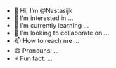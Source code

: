 - 👋 Hi, I’m @Nastasijk
- 👀 I’m interested in ...
- 🌱 I’m currently learning ...
- 💞️ I’m looking to collaborate on ...
- 📫 How to reach me ...
- 😄 Pronouns: ...
- ⚡ Fun fact: ...

<!---
Nastasijk/Nastasijk is a ✨ special ✨ repository because its `README.md` (this file) appears on your GitHub profile.
You can click the Preview link to take a look at your changes.
--->
